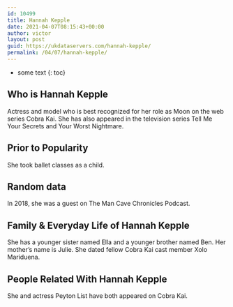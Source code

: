 ```yaml
---
id: 10499
title: Hannah Kepple
date: 2021-04-07T08:15:43+00:00
author: victor
layout: post
guid: https://ukdataservers.com/hannah-kepple/
permalink: /04/07/hannah-kepple/
---
```


* some text
{: toc}


## Who is Hannah Kepple



Actress and model who is best recognized for her role as Moon on the web series Cobra Kai. She has also appeared in the television series Tell Me Your Secrets and Your Worst Nightmare. 

                
                
                
## Prior to Popularity



She took ballet classes as a child. 

                
                
                
## Random data



In 2018, she was a guest on The Man Cave Chronicles Podcast. 

                
                
                
## Family & Everyday Life of Hannah Kepple



She has a younger sister named Ella and a younger brother named Ben. Her mother&#8217;s name is Julie. She dated fellow Cobra Kai cast member Xolo Mariduena.

                
                
                
## People Related With Hannah Kepple



She and actress Peyton List have both appeared on Cobra Kai. 

                
              
            
          
          
          
